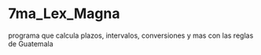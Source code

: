 # 7ma_Lex_Magna
programa que calcula plazos, intervalos, conversiones y mas con las reglas de Guatemala

